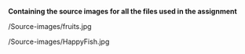 **Containing the source images for all the files used in the assignment**

/Source-images/fruits.jpg

/Source-images/HappyFish.jpg

